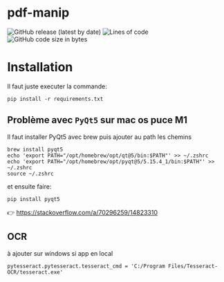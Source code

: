 # pdf-manip
![GitHub release (latest by date)](https://img.shields.io/github/v/release/pacourbet/pdf-manip?display_name=tag&style=plastic)
![Lines of code](https://img.shields.io/tokei/lines/github/pacourbet/pdf-manip?style=plastic)
![GitHub code size in bytes](https://img.shields.io/github/languages/code-size/pacourbet/pdf-manip?style=plastic)

# Installation

Il faut juste executer la commande:

`pip install -r requirements.txt`

## Problème avec `PyQt5` sur mac os puce M1

Il faut installer PyQt5 avec brew puis ajouter au path les chemins

```
brew install pyqt5
echo 'export PATH="/opt/homebrew/opt/qt@5/bin:$PATH"' >> ~/.zshrc
echo 'export PATH="/opt/homebrew/opt/pyqt@5/5.15.4_1/bin:$PATH"' >> ~/.zshrc
source ~/.zshrc
```

et ensuite faire:

`pip install pyqt5`

:point_right: https://stackoverflow.com/a/70296259/14823310

## OCR 
à ajouter sur windows si app en local
```
pytesseract.pytesseract.tesseract_cmd = 'C:/Program Files/Tesseract-OCR/tesseract.exe'
```
